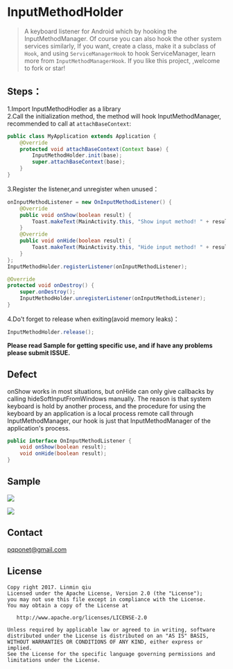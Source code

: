 InputMethodHolder
====

> A keyboard listener for Android which by hooking the InputMethodManager.
  Of course you can also hook the other system services similarly,
  If you want, create a class, make it a subclass of `Hook`, and using `ServiceManagerHook` to hook ServiceManager, learn more from `InputMethodManagerHook`.
  If you like this project, ,welcome to fork or star!

Steps：
---------

1.Import InputMethodHodler as a library  
2.Call the initialization method, the method will hook InputMethodManager, recommended to call at `attachBaseContext`:
```java
public class MyApplication extends Application {
    @Override
    protected void attachBaseContext(Context base) {
        InputMethodHolder.init(base);
        super.attachBaseContext(base);
    }
}
```
3.Register the listener,and unregister when unused：
```java
onInputMethodListener = new OnInputMethodListener() {
    @Override
	public void onShow(boolean result) {
	    Toast.makeText(MainActivity.this, "Show input method! " + result, Toast.LENGTH_SHORT).show();
	}
	@Override
	public void onHide(boolean result) {
	    Toast.makeText(MainActivity.this, "Hide input method! " + result, Toast.LENGTH_SHORT).show();
	}
};
InputMethodHolder.registerListener(onInputMethodListener);
```
```java
@Override
protected void onDestroy() {
    super.onDestroy();
    InputMethodHolder.unregisterListener(onInputMethodListener);
}
```
4.Do't forget to release when exiting(avoid memory leaks)：
```java
InputMethodHolder.release();
```

**Please read Sample for getting specific use, and if have any problems please submit ISSUE.**

Defect
-----
onShow works in most situations, but onHide can only give callbacks by calling hideSoftInputFromWindows manually.
The reason is that system keyboard is hold by another process,
and the procedure for using the keyboard by an application  is a local process remote call through InputMethodManager,
our hook is just that InputMethodManager of the application's process.

```java
public interface OnInputMethodListener {
    void onShow(boolean result);
    void onHide(boolean result);
}
```

Sample
----------

![](http://ojlty2hua.qnssl.com/image-1488865989092-c2hvd2lucHV0LnBuZw==.png?imageView2/3/w/400/h/400/q/60|watermark/2/text/cWxtLnB3/font/5a6L5L2T/fontsize/500/fill/I0VGRUZFRg==/dissolve/100/gravity/SouthEast/dx/10/dy/10)  

![](http://ojlty2hua.qnssl.com/image-1488866117210-aGlkZWlucHV0LnBuZw==.png?imageView2/3/w/400/h/400/q/60|watermark/2/text/cWxtLnB3/font/5a6L5L2T/fontsize/500/fill/I0VGRUZFRg==/dissolve/100/gravity/SouthEast/dx/10/dy/10)

Contact
----
pqponet@gmail.com

License
--------
    Copy right 2017. Linmin qiu
    Licensed under the Apache License, Version 2.0 (the "License");
    you may not use this file except in compliance with the License.
    You may obtain a copy of the License at

       http://www.apache.org/licenses/LICENSE-2.0

    Unless required by applicable law or agreed to in writing, software
    distributed under the License is distributed on an "AS IS" BASIS,
    WITHOUT WARRANTIES OR CONDITIONS OF ANY KIND, either express or implied.
    See the License for the specific language governing permissions and
    limitations under the License.